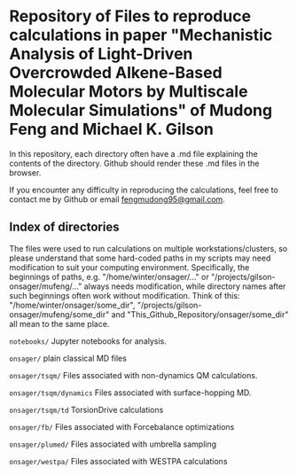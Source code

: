 # Repository of Files to reproduce calculations in paper "Mechanistic Analysis of Light-Driven Overcrowded Alkene-Based Molecular Motors by Multiscale Molecular Simulations" of Mudong Feng and Michael K. Gilson

In this repository, each directory often have a .md file explaining the contents of the directory. Github should render these .md files in the browser.

If you encounter any difficulty in reproducing the calculations, feel free to contact me by Github or email fengmudong95@gmail.com. 

## Index of directories
The files were used to run calculations on multiple workstations/clusters, so please understand that some hard-coded paths in my scripts may need modification to suit your computing environment. Specifically, the beginnings of paths, e.g. "/home/winter/onsager/..." or "/projects/gilson-onsager/mufeng/..." always needs modification, while directory names after such beginnings often work without modification. Think of this: "/home/winter/onsager/some_dir", "/projects/gilson-onsager/mufeng/some_dir" and "This_Github_Repository/onsager/some_dir" all mean to the same place.

`notebooks/`
Jupyter notebooks for analysis.

`onsager/`
plain classical MD files

`onsager/tsqm/`
Files associated with non-dynamics QM calculations.

`onsager/tsqm/dynamics`
Files associated with surface-hopping MD.

`onsager/tsqm/td`
TorsionDrive calculations

`onsager/fb/`
Files associated with Forcebalance optimizations

`onsager/plumed/`
Files associated with umbrella sampling

`onsager/westpa/`
Files associated with WESTPA calculations
